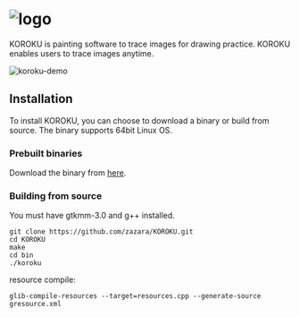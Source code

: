 # ![logo](https://user-images.githubusercontent.com/50822685/63415298-7ca65900-c438-11e9-9d3a-2709337a2c67.png)

KOROKU is painting software to trace images for drawing practice. 
KOROKU enables users to trace images anytime.

![koroku-demo](https://user-images.githubusercontent.com/50822685/64224980-72925900-cf14-11e9-91b8-520743b397a0.png)

## Installation

To install KOROKU, you can choose to download a binary or build from source. The binary supports 64bit Linux OS.

### Prebuilt binaries

Download the binary from [here](https://github.com/zazara/KOROKU/releases).


### Building from source

You must have gtkmm-3.0 and g++ installed.

```
git clone https://github.com/zazara/KOROKU.git
cd KOROKU
make
cd bin
./koroku
```

resource compile:

```
glib-compile-resources --target=resources.cpp --generate-source gresource.xml 
```
